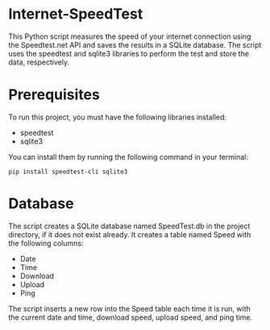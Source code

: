 # Internet-SpeedTest

This Python script measures the speed of your internet connection using the Speedtest.net API and saves the results in a SQLite database. The script uses the speedtest and sqlite3 libraries to perform the test and store the data, respectively.

# Prerequisites
To run this project, you must have the following libraries installed:
- speedtest
- sqlite3

You can install them by running the following command in your terminal:

```
pip install speedtest-cli sqlite3
```

# Database
The script creates a SQLite database named SpeedTest.db in the project directory, if it does not exist already. It creates a table named Speed with the following columns:

- Date
- Time
- Download
- Upload
- Ping

The script inserts a new row into the Speed table each time it is run, with the current date and time, download speed, upload speed, and ping time.
